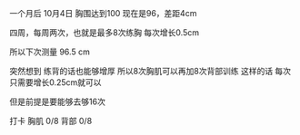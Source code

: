 一个月后
10月4日 胸围达到100
现在是96，差距4cm

四周，每周两次，也就是最多8次练胸
每次增长0.5cm

所以下次测量 96.5 cm

突然想到 练背的话也能够增厚
所以8次胸肌可以再加8次背部训练
这样的话 每次只需要增长0.25cm就可以

但是前提是要能够去够16次

打卡
胸肌 0/8
背部 0/8
